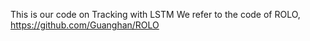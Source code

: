 This is our code on Tracking with LSTM
We refer to the code of ROLO, https://github.com/Guanghan/ROLO
